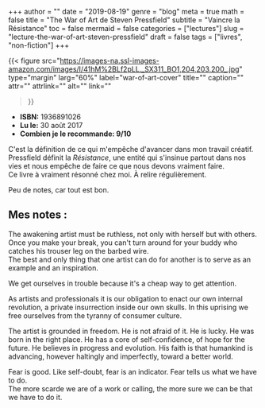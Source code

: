 +++
author = ""
date = "2019-08-19"
genre = "blog"
meta = true
math = false
title = "The War of Art de Steven Pressfield"
subtitle = "Vaincre la Résistance"
toc = false
mermaid = false
categories = ["lectures"]
slug = "lecture-the-war-of-art-steven-pressfield"
draft = false
tags = ["livres", "non-fiction"]
+++

{{< figure
  src="https://images-na.ssl-images-amazon.com/images/I/41hM%2BLf2pLL._SX311_BO1,204,203,200_.jpg"
  type="margin"
  larg="60%"
  label="war-of-art-cover"
  title=""
  caption=""
  attr=""
  attrlink=""
  alt=""
  link=""
 >}}

* __ISBN:__ 1936891026  
* __Lu le:__ 30 août 2017
* __Combien je le recommande: 9/10__  


  
C'est la définition de ce qui m'empêche d'avancer dans mon travail créatif. Pressfield définit la _Résistance_, une entité qui s'insinue partout dans nos vies et nous empêche de faire ce que nous devons vraiment faire.  
Ce livre à vraiment résonné chez moi. À relire régulièrement.  
 
Peu de notes, car tout est bon.  


## Mes notes :

The awakening artist must be ruthless, not only with herself but with others. Once you make your break, you can't turn around for your buddy who catches his trouser leg on the barbed wire.  
The best and only thing that one artist can do for another is to serve as an example and an inspiration.  

We get ourselves in trouble because it's a cheap way to get attention.  

As artists and professionals it is our obligation to enact our own internal revolution, a private insurrection inside our own skulls. In this uprising we free ourselves from the tyranny of consumer culture.  

The artist is grounded in freedom. He is not afraid of it. He is lucky. He was born in the right place. He has a core of self-confidence, of hope for the future. He believes in progress and evolution. His faith is that humankind is advancing, however haltingly and imperfectly, toward a better world.  

Fear is good. Like self-doubt, fear is an indicator. Fear tells us what we have to do.  
The more scarde we are of a work or calling, the more sure we can be that we have to do it.  

